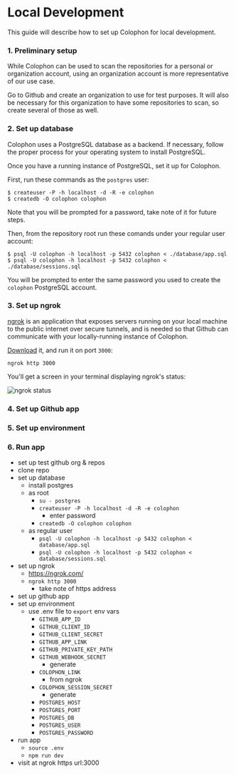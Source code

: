 # Local Development

This guide will describe how to set up Colophon for local development.

### 1. Preliminary setup

While Colophon can be used to scan the repositories for a personal or organization account, using an organization account is more representative of our use case.

Go to Github and create an organization to use for test purposes.  It will also be necessary for this organization to have some repositories to scan, so create several of those as well.

### 2. Set up database

Colophon uses a PostgreSQL database as a backend.  If necessary, follow the proper process for your operating system to install PostgreSQL.

Once you have a running instance of PostgreSQL, set it up for Colophon.

First, run these commands as the `postgres` user:

```
$ createuser -P -h localhost -d -R -e colophon
$ createdb -O colophon colophon
```

Note that you will be prompted for a password, take note of it for future steps.

Then, from the repository root run these comands under your regular user account:

```
$ psql -U colophon -h localhost -p 5432 colophon < ./database/app.sql
$ psql -U colophon -h localhost -p 5432 colophon < ./database/sessions.sql
```

You will be prompted to enter the same password you used to create the `colophon` PostgreSQL account.

### 3. Set up ngrok

[ngrok](https://ngrok.com/) is an application that exposes servers running on your local machine to the public internet over secure tunnels, and is needed so that Github can communicate with your locally-running instance of Colophon.

[Download](https://ngrok.com/download) it, and run it on port `3000`:

`ngrok http 3000`

You'll get a screen in your terminal displaying ngrok's status:

![ngrok status](docs/ngrok.png)

### 4. Set up Github app

### 5. Set up environment

### 6. Run app

- set up test github org & repos
- clone repo
- set up database
  - install postgres
  - as root
    - `su - postgres`
    - `createuser -P -h localhost -d -R -e colophon`
      - enter password
    - `createdb -O colophon colophon`
  - as regular user
    - `psql -U colophon -h localhost -p 5432 colophon < database/app.sql`
    - `psql -U colophon -h localhost -p 5432 colophon < database/sessions.sql`
- set up ngrok
  - https://ngrok.com/
  - `ngrok http 3000`
    - take note of https address
- set up github app
- set up environment
  - use .env file to `export` env vars
    - `GITHUB_APP_ID`
    - `GITHUB_CLIENT_ID`
    - `GITHUB_CLIENT_SECRET`
    - `GITHUB_APP_LINK`
    - `GITHUB_PRIVATE_KEY_PATH`
    - `GITHUB_WEBHOOK_SECRET`
      - generate
    - `COLOPHON_LINK`
      - from ngrok
    - `COLOPHON_SESSION_SECRET`
      - generate
    - `POSTGRES_HOST`
    - `POSTGRES_PORT`
    - `POSTGRES_DB`
    - `POSTGRES_USER`
    - `POSTGRES_PASSWORD`
- run app
  - `source .env`
  - `npm run dev`
- visit at ngrok https url:3000
